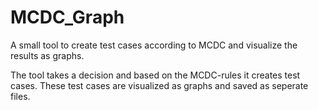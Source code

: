 # MCDC_Graph
A small tool to create test cases according to MCDC and visualize the results as graphs.

The tool takes a decision and based on the MCDC-rules it creates test cases. These test cases are visualized as graphs and saved as seperate files.
